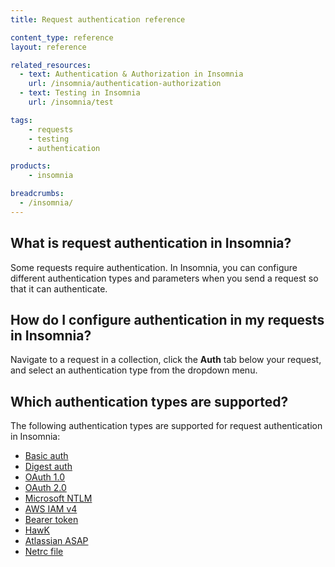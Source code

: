 ```yaml
---
title: Request authentication reference

content_type: reference
layout: reference

related_resources:
  - text: Authentication & Authorization in Insomnia
    url: /insomnia/authentication-authorization
  - text: Testing in Insomnia
    url: /insomnia/test

tags:
    - requests
    - testing
    - authentication

products:
    - insomnia

breadcrumbs:
  - /insomnia/
---
```


## What is request authentication in Insomnia?

Some requests require authentication. In Insomnia, you can configure different authentication types and parameters when you send a request so that it can authenticate.

## How do I configure authentication in my requests in Insomnia? 

Navigate to a request in a collection, click the **Auth** tab below your request, and select an authentication type from the dropdown menu.

## Which authentication types are supported?

The following authentication types are supported for request authentication in Insomnia:
* [Basic auth](https://datatracker.ietf.org/doc/html/rfc7617.html)
* [Digest auth](https://datatracker.ietf.org/doc/html/rfc7616)
* [OAuth 1.0](https://datatracker.ietf.org/doc/html/rfc5849)
* [OAuth 2.0](https://datatracker.ietf.org/doc/html/rfc6749)
* [Microsoft NTLM](https://learn.microsoft.com/en-us/windows-server/security/kerberos/ntlm-overview)
* [AWS IAM v4](https://docs.aws.amazon.com/AmazonS3/latest/API/sig-v4-authenticating-requests.html)
* [Bearer token](https://swagger.io/docs/specification/v3_0/authentication/bearer-authentication/)
* [HawK](https://github.com/mozilla/hawk)
* [Atlassian ASAP](https://s2sauth.bitbucket.io/spec/)
* [Netrc file](https://www.gnu.org/software/inetutils/manual/html_node/The-_002enetrc-file.html)